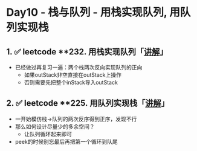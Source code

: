 # Day10 - 栈与队列 - 用栈实现队列, 用队列实现栈

## 1. ✅ leetcode ****232. 用栈实现队列「[讲解](https://programmercarl.com/0232.%E7%94%A8%E6%A0%88%E5%AE%9E%E7%8E%B0%E9%98%9F%E5%88%97.html)」**

- 已经做过再复习一遍：两个栈两次反向实现队列的正向
    - 如果outStack非空直接在outStack上操作
    - 否则需要先把整个inStack导入outStack

## 2. ✅ leetcode ****225. 用队列实现栈「[讲解](https://programmercarl.com/0225.%E7%94%A8%E9%98%9F%E5%88%97%E5%AE%9E%E7%8E%B0%E6%A0%88.html)」**

- 一开始模仿栈→队列的两次反序得到正序，发现不行
- 那么如何设计尽量少的多余空间？
    - 让队列循环起来即可
- peek的时候别忘最后再把第一个循环到队尾